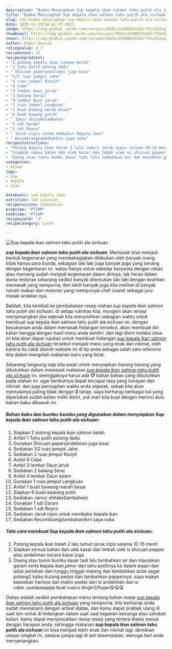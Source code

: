 ```yaml
---
description: "Bumbu Menyiapkan Sup kepala ikan salmon tahu putih ala sichuan, Bikin Ngiler"
title: "Bumbu Menyiapkan Sup kepala ikan salmon tahu putih ala sichuan, Bikin Ngiler"
slug: 252-bumbu-menyiapkan-sup-kepala-ikan-salmon-tahu-putih-ala-sichuan-bikin-ngiler
date: 2020-11-25T16:41:47.001Z
image: https://img-global.cpcdn.com/recipes/09d1c33488825354/751x532cq70/sup-kepala-ikan-salmon-tahu-putih-ala-sichuan-foto-resep-utama.jpg
thumbnail: https://img-global.cpcdn.com/recipes/09d1c33488825354/751x532cq70/sup-kepala-ikan-salmon-tahu-putih-ala-sichuan-foto-resep-utama.jpg
cover: https://img-global.cpcdn.com/recipes/09d1c33488825354/751x532cq70/sup-kepala-ikan-salmon-tahu-putih-ala-sichuan-foto-resep-utama.jpg
author: Roger Duncan
ratingvalue: 4.7
reviewcount: 12
recipeingredient:
- "2 potong kepala ikan salmon belah"
- "1 Tahu putih potong dadu"
- " Shicuan peperandaliman juga bisa"
- "1/2 ruas jempol Jahe"
- "2 ruas jempol Kunyit"
- "6 Cabe"
- "3 lembar Daun jeruk"
- "2 batang Serai"
- "4 lembar Daun salam"
- "1 ruas jempol Lengkuas"
- "1 buah bawang merah besar"
- "6 buah bawang putih"
- " Jamur shitaketambahan"
- "1 sdt Garam"
- "1 sdt Royco"
- " Jeruk nipis untuk membalur kepala ikan"
- " Kecombrangtambahankrn saya suka"
recipeinstructions:
- "Potong kepala ikan belah 2 lalu lumuri jeruk nipis selama 10-15 menit"
- "Siapkan semua bahan dan ulek kasar dan tmbah ulek si shicuan pepper atau andaliman secara kasar juga"
- "Oseng atau tumis bumbu kasar tadi lalu tambahkan air dan masukkan garam serta kepala ikan,jamur dan tahu putihnya ke dalam wajan dan aduk perlahan dan tunggu tinggal matang dan tambahkan acbe segar potong2 kalau kurang pedas dan tambahkan peppernya..saya makan keesokan harinya dan makin pedas dari si andaliman dan si cabe..suedaaaappp buat cuaca dingin2/hujan😋😋😋"
categories:
- Resep
tags:
- sup
- kepala
- ikan

katakunci: sup kepala ikan 
nutrition: 118 calories
recipecuisine: Indonesian
preptime: "PT29M"
cooktime: "PT54M"
recipeyield: "3"
recipecategory: Lunch

---
```



![Sup kepala ikan salmon tahu putih ala sichuan](https://img-global.cpcdn.com/recipes/09d1c33488825354/751x532cq70/sup-kepala-ikan-salmon-tahu-putih-ala-sichuan-foto-resep-utama.jpg)

<b><i>sup kepala ikan salmon tahu putih ala sichuan</i></b>, Memasak bisa menjadi bentuk kegemaran yang membahagiakan dilakukan oleh banyak orang. tidak hanya para bunda, sebagian laki laki juga banyak juga yang senang dengan kegemaran ini. walau hanya untuk sekedar berpesta dengan rekan atau memang sudah menjadi kegemaran dalam dirinya. tak heran dalam dunia restoran sekarang sedikit banyak ditemukan laki laki dengan keahlian memasak yang sempurna, dan lebih banyak juga kita melihat di banyak rumah makan dan restoran yang mempunyai chef cowok sebagai juru masak andalan nya.



Baiklah, kita kembali ke pembahasan resep olahan <i>sup kepala ikan salmon tahu putih ala sichuan</i>. di setiap rutinitas kita, mungkin akan terasa menyenangkan jika sejenak kita menyisihkan sebagian waktu untuk membuat sup kepala ikan salmon tahu putih ala sichuan ini. dengan kesuksesan anda dalam memasak hidangan tersebut, akan membuat diri kalian bangga dengan hasil menu anda sendiri. dan lagi disini melalui situs ini kita akan dapat rujukan untuk membuat hidangan <u>sup kepala ikan salmon tahu putih ala sichuan</u> tersebut menjadi menu yang enak dan nikmat, oleh karena itu catat alamat website ini di hp anda sebagai salah satu referensi kita dalam mengolah makanan baru yang lezat.


Sekarang langsung saja kita awali untuk menyiapkan barang barang yang dibutuhkan dalam memasak makanan <u><i>sup kepala ikan salmon tahu putih ala sichuan</i></u> ini. seenggaknya harus ada <b>17</b> bahan bahan yang dibutuhkan pada olahan ini. agar berikutnya dapat tercapai rasa yang lumayan dan nikmat. dan juga persiapkan waktu anda sejenak, sebab kita akan memulainya paling tidak dengan <b>3</b> tahap. saya berharap berbagai hal yang diperlukan sudah kalian miliki disini, yuk mari kita buat dengan merinci dulu bahan baku dibawah ini.

<!--inarticleads1-->

##### Bahan baku dan bumbu-bumbu yang digunakan dalam menyiapkan Sup kepala ikan salmon tahu putih ala sichuan:

1. Siapkan 2 potong kepala ikan salmon belah
1. Ambil 1 Tahu putih potong dadu
1. Gunakan  Shicuan peper(andaliman juga bisa)
1. Sediakan 1/2 ruas jempol Jahe
1. Sediakan 2 ruas jempol Kunyit
1. Ambil 6 Cabe
1. Ambil 3 lembar Daun jeruk
1. Sediakan 2 batang Serai
1. Ambil 4 lembar Daun salam
1. Gunakan 1 ruas jempol Lengkuas
1. Ambil 1 buah bawang merah besar
1. Siapkan 6 buah bawang putih
1. Sediakan  Jamur shitake(tambahan)
1. Gunakan 1 sdt Garam
1. Sediakan 1 sdt Royco
1. Sediakan  Jeruk nipis untuk membalur kepala ikan
1. Sediakan  Kecombrang(tambahan)krn saya suka




<!--inarticleads2-->

##### Tata cara membuat Sup kepala ikan salmon tahu putih ala sichuan:

1. Potong kepala ikan belah 2 lalu lumuri jeruk nipis selama 10-15 menit
1. Siapkan semua bahan dan ulek kasar dan tmbah ulek si shicuan pepper atau andaliman secara kasar juga
1. Oseng atau tumis bumbu kasar tadi lalu tambahkan air dan masukkan garam serta kepala ikan,jamur dan tahu putihnya ke dalam wajan dan aduk perlahan dan tunggu tinggal matang dan tambahkan acbe segar potong2 kalau kurang pedas dan tambahkan peppernya..saya makan keesokan harinya dan makin pedas dari si andaliman dan si cabe..suedaaaappp buat cuaca dingin2/hujan😋😋😋




Diatas adalah sedikit pembahasan menu tentang bahan resep <u>sup kepala ikan salmon tahu putih ala sichuan</u> yang sempurna. kita berharap anda sudah memahami dengan artikel diatas, dan kamu dapat praktek ulang di saat lain untuk di hidangkan dalam saat saat kegiatan keluarga atau sahabat kalian. kamu dapat menyesuaikan resep resep yang tertera diatas sesuai dengan harapan anda, sehingga makanan <b>sup kepala ikan salmon tahu putih ala sichuan</b> ini bisa menjadi lebih enak dan nikmat lagi. demikian ulasan singkat ini, sampai jumpa lagi di lain kesempatan. semoga hari anda menyenangkan.
